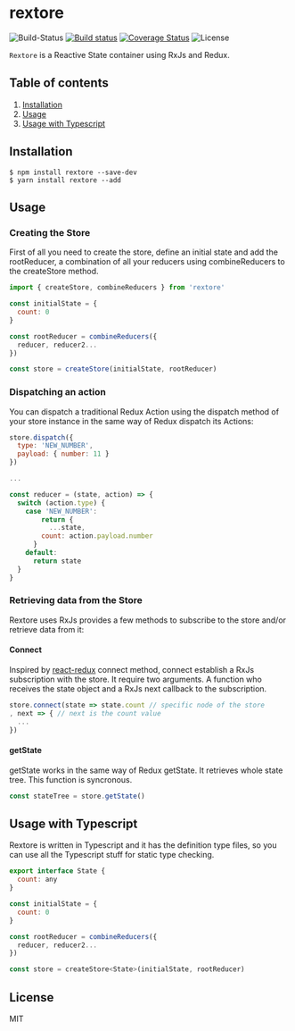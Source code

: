 # rextore

![Build-Status](https://travis-ci.org/pmagaz/rextore.svg?branch=master)
[![Build status](https://ci.appveyor.com/api/projects/status/2tkhjyqj01h1pa8x?svg=true
)](https://ci.appveyor.com/project/pmagaz/rextore)
[![Coverage Status](https://coveralls.io/repos/github/pmagaz/rextore/badge.svg?branch=master)](https://coveralls.io/github/pmagaz/rextore?branch=master)
![License](https://img.shields.io/badge/license-MIT-blue.svg)

`Rextore` is a Reactive State container using RxJs and Redux.

## Table of contents

1. [Installation](#installation)
2. [Usage](#usage)
2. [Usage with Typescript](#usagets)


## Installation


```
$ npm install rextore --save-dev
$ yarn install rextore --add
```

## Usage

### Creating the Store

First of all you need to create the store, define an initial state and add the rootReducer, a combination of all your reducers using combineReducers to the createStore method.

```javascript
import { createStore, combineReducers } from 'rextore'

const initialState = {
  count: 0
}

const rootReducer = combineReducers({
  reducer, reducer2...
})

const store = createStore(initialState, rootReducer)

```

### Dispatching an action

You can dispatch a traditional Redux Action using the dispatch method of your store instance in the same way of Redux dispatch its Actions:

```javascript
store.dispatch({
  type: 'NEW_NUMBER',
  payload: { number: 11 }
})

...

const reducer = (state, action) => {
  switch (action.type) {
    case 'NEW_NUMBER':
        return {
          ...state,
        count: action.payload.number
      }
    default:
      return state
  }
}

```

### Retrieving data from the Store

Rextore uses RxJs provides a few methods to subscribe to the store and/or retrieve data from it: 

#### Connect

Inspired by [react-redux](https://github.com/reactjs/react-redux) connect method, connect establish a RxJs subscription with the store. It require two arguments. A function who receives the state object and a RxJs next callback to the subscription.


```javascript
store.connect(state => state.count // specific node of the store
, next => { // next is the count value
  ...
})

```

#### getState

getState works in the same way of Redux getState. It retrieves whole state tree. This function is syncronous.


```javascript
const stateTree = store.getState()
```

## Usage with Typescript

Rextore is written in Typescript and it has the definition type files, so you can use all the Typescript stuff for static type checking.

```javascript
export interface State {
  count: any
}

const initialState = {
  count: 0
}

const rootReducer = combineReducers({
  reducer, reducer2...
})

const store = createStore<State>(initialState, rootReducer)
``` 

## License

MIT